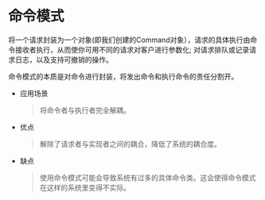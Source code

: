# 命令模式
将一个请求封装为一个对象(即我们创建的Command对象），请求的具体执行由命令接收者执行，从而使你可用不同的请求对客户进行参数化; 对请求排队或记录请求日志，以及支持可撤销的操作。  

命令模式的本质是对命令进行封装，将发出命令和执行命令的责任分割开。  

* 应用场景
  > 将命令者与执行者完全解耦。  

* 优点
  > 解除了请求者与实现者之间的耦合，降低了系统的耦合度。  

* 缺点
  > 使用命令模式可能会导致系统有过多的具体命令类。这会使得命令模式在这样的系统里变得不实际。 